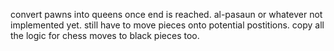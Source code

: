 convert pawns into queens once end is reached.
al-pasaun or whatever not implemented yet.
still have to move pieces onto potential postitions.
copy all the logic for chess moves to black pieces too.